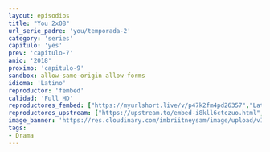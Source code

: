 ```yaml
---
layout: episodios
title: "You 2x08"
url_serie_padre: 'you/temporada-2'
category: 'series'
capitulo: 'yes'
prev: 'capitulo-7'
anio: '2018'
proximo: 'capitulo-9'
sandbox: allow-same-origin allow-forms
idioma: 'Latino'
reproductor: 'fembed'
calidad: 'Full HD'
reproductores_fembed: ["https://myurlshort.live/v/p47k2fm4pd26357","Latino","https://feurl.com/v/05zmksld-eje-yw","Latino","https://feurl.com/v/q2l2wcew40wyjml","Latino","https://mstream.space/o6yj353g0099","Latino","https://mstream.space/kwg9d5r6mby6","Latino"]
reproductores_upstream: ["https://upstream.to/embed-i8kll6ctczuo.html","Latino"]
image_banner: 'https://res.cloudinary.com/imbriitneysam/image/upload/v1546465939/you-banner-min.jpg'
tags:
- Drama
---
```











